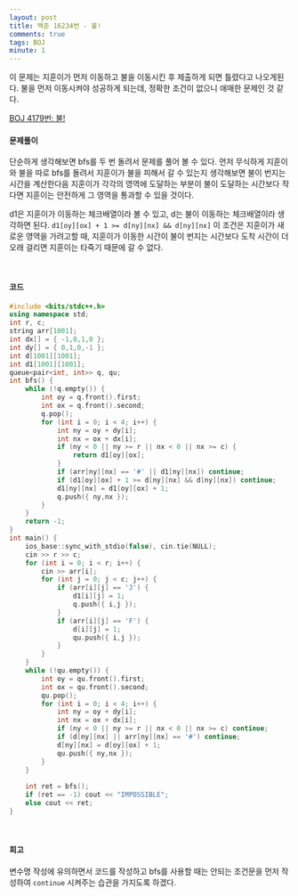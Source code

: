 ```yaml
---
layout: post
title: 백준 16234번 - 불!
comments: true
tags: BOJ
minute: 1
---
```

이 문제는 지훈이가 먼저 이동하고 불을 이동시킨 후 제출하게 되면 틀렸다고 나오게된다. 불을 먼저 이동시켜야 성공하게 되는데, 정확한 조건이 없으니 애매한 문제인 것 같다.  

[BOJ 4179번: 불!](https://www.acmicpc.net/problem/4179)
<h4>문제풀이</h4>
단순하게 생각해보면 bfs를 두 번 돌려서 문제를 풀어 볼 수 있다. 먼저 무식하게 지훈이와 불을 따로 bfs를 돌려서 지훈이가 불을 피해서 갈 수 있는지 생각해보면 불이 번지는 시간을 계산한다음 지훈이가 각각의 영역에 도달하는 부분이 불이 도달하는 시간보다 작다면 지훈이는 안전하게 그 영역을 통과할 수 있을 것이다.  

d1은 지훈이가 이동하는 체크배열이라 볼 수 있고, d는 불이 이동하는 체크배열이라 생각하면 된다.
`d1[oy][ox] + 1 >= d[ny][nx] && d[ny][nx]` 이 조건은 지훈이가 새로운 영역을 가려고할 때, 지훈이가 이동한 시간이 불이 번지는 시간보다 도착 시간이 더 오래 걸리면 지훈이는 타죽기 때문에 갈 수 없다.  

<br>
<h4>코드</h4>

```c++
#include <bits/stdc++.h>
using namespace std;
int r, c;
string arr[1001];
int dx[] = { -1,0,1,0 };
int dy[] = { 0,1,0,-1 };
int d[1001][1001];
int d1[1001][1001];
queue<pair<int, int>> q, qu;
int bfs() {  
    while (!q.empty()) {
        int oy = q.front().first;
        int ox = q.front().second;
        q.pop();
        for (int i = 0; i < 4; i++) {
            int ny = oy + dy[i];
            int nx = ox + dx[i]; 
            if (ny < 0 || ny >= r || nx < 0 || nx >= c) {
                return d1[oy][ox];
            }
            if (arr[ny][nx] == '#' || d1[ny][nx]) continue;
            if (d1[oy][ox] + 1 >= d[ny][nx] && d[ny][nx]) continue;
            d1[ny][nx] = d1[oy][ox] + 1;
            q.push({ ny,nx });
        }
    }
    return -1;
}
int main() {
    ios_base::sync_with_stdio(false), cin.tie(NULL);
    cin >> r >> c;
    for (int i = 0; i < r; i++) {
        cin >> arr[i];
        for (int j = 0; j < c; j++) {
            if (arr[i][j] == 'J') {
                d1[i][j] = 1;
                q.push({ i,j });
            }
            if (arr[i][j] == 'F') {
                d[i][j] = 1;
                qu.push({ i,j });
            }
        }
    } 
    while (!qu.empty()) {
        int oy = qu.front().first;
        int ox = qu.front().second;
        qu.pop();
        for (int i = 0; i < 4; i++) {
            int ny = oy + dy[i];
            int nx = ox + dx[i];
            if (ny < 0 || ny >= r || nx < 0 || nx >= c) continue;
            if (d[ny][nx] || arr[ny][nx] == '#') continue;
            d[ny][nx] = d[oy][ox] + 1;
            qu.push({ ny,nx });
        }
    }
     
    int ret = bfs(); 
    if (ret == -1) cout << "IMPOSSIBLE";
    else cout << ret;
}
```
<br>
<h4>회고</h4>

변수명 작성에 유의하면서 코드를 작성하고 bfs를 사용할 때는 안되는 조건문을 먼저 작성하여 `continue` 시켜주는 습관을 가지도록 하겠다.

